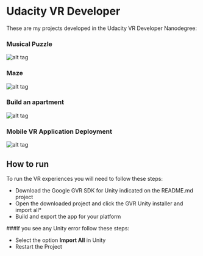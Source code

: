 # Udacity VR Developer

These are my projects developed in the Udacity VR Developer Nanodegree:

### Musical Puzzle
![alt tag](https://github.com/devreis/Udacity-VRDeveloper/raw/master/VR%20Musical%20Puzzle/Documentation/Start.png?raw=true)
### Maze
![alt tag](https://github.com/devreis/Udacity-VRDeveloper/raw/master/Maze/Screenshots/Captura%20de%20Tela%202017-02-22%20às%2021.41.17.png?raw=true)
### Build an apartment
![alt tag](https://github.com/devreis/Udacity-VRDeveloper/raw/master/Build%20an%20Apartment/Screenshots/Captura%20de%20Tela%202017-02-22%20às%2017.22.13.png?raw=true)
### Mobile VR Application Deployment
![alt tag](https://github.com/devreis/Udacity-VRDeveloper/raw/master/Mobile%20VR%20Application%20Deployment/Screenshots/Captura%20de%20Tela%202017-02-22%20às%2021.19.41.png?raw=true)


## How to run

To run the VR experiences you will need to follow these steps:

- Download the Google GVR SDK for Unity indicated on the README.md project 
- Open the downloaded project and click the GVR Unity installer and import all*
- Build and export the app for your platform 

###If you see any Unity error follow these steps:

- Select the option **Import All** in Unity
- Restart the Project


